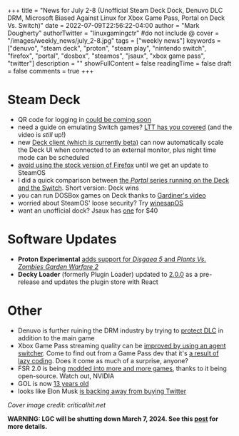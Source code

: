 +++
title = "News for July 2-8 (Unofficial Steam Deck Dock, Denuvo DLC DRM, Microsoft Biased Against Linux for Xbox Game Pass, Portal on Deck Vs. Switch)"
date = 2022-07-09T22:56:22-04:00
author = "Mark Dougherty"
authorTwitter = "linuxgamingctr" #do not include @
cover = "/images/weekly_news/july_2-8.jpg"
tags = ["weekly news"]
keywords = ["denuvo", "steam deck", "proton", "steam play", "nintendo switch", "firefox", "portal", "dosbox", "steamos", "jsaux", "xbox game pass", "twitter"]
description = ""
showFullContent = false
readingTime = false
draft = false
comments = true
+++
# Steam Deck
- QR code for logging in [could be coming soon](https://linuxgamingcentral.com/posts/qr-code-sign-in-could-be-coming-to-deck/)
- need a guide on emulating Switch games? [LTT has you covered](https://linuxgamingcentral.com/posts/ltt-guide-for-switch-emulation-on-deck/) (and the video is *still* up!)
- new [Deck client (which is currently beta)](https://linuxgamingcentral.com/posts/steam-deck-client-update-7-7-2022/) can now automatically scale the Deck UI when connected to an external monitor, plus night time mode can be scheduled
- [avoid using the stock version of Firefox](https://linuxgamingcentral.com/posts/firefox-outdated-on-steamos/) until we get an update to SteamOS
- I did a quick comparison between [the *Portal* series running on the Deck and the Switch](https://linuxgamingcentral.com/posts/portal-series-deck-vs-switch/). Short version: Deck wins
- you can run DOSBox games on Deck thanks to [Gardiner's video](https://linuxgamingcentral.com/posts/dosbox-on-deck-video-guide/)
- worried about SteamOS' loose security? Try [winesapOS](https://github.com/LukeShortCloud/winesapOS)
- want an unofficial dock? Jsaux has [one](https://www.jsaux.com/products/steam-deck-docking-station) for $40

# Software Updates
- **Proton Experimental** [adds support for *Disgaea 5* and *Plants Vs. Zombies Garden Warfare 2*](https://linuxgamingcentral.com/posts/proton-experimental-update-7-7-2022/)
- **Decky Loader** (formerly Plugin Loader) updated to [2.0.0](https://linuxgamingcentral.com/posts/decky-loader-2.0.0-prerelease/) as a pre-release and updates the plugin store with React

# Other
- Denuvo is further ruining the DRM industry by trying to [protect DLC](https://www.globenewswire.com/news-release/2022/06/30/2471835/0/en/Denuvo-by-Irdeto-launches-Denuvo-SecureDLC-the-industry-s-first-solution-to-protect-downloadable-content-against-piracy.html) in addition to the main game
- Xbox Game Pass streaming quality can be [improved by using an agent switcher](https://linuxgamingcentral.com/posts/xbox-game-pass-quality-throttled-on-linux/). Come to find out from a Game Pass dev that it's [a result of lazy coding](https://www.theverge.com/2022/7/8/23200363/xbox-cloud-gaming-linux-streaming-quality-user-agent-workaround). Does it come as much of a surprise, anyone?
- FSR 2.0 is being [modded into more and more games](https://www.techradar.com/uk/news/amds-fsr-20-can-be-added-to-games-seriously-quickly-so-watch-out-nvidia-dlss), thanks to it being open-source. Watch out, NVIDIA
- GOL is now [13 years old](https://www.gamingonlinux.com/2022/07/13-years-ago-we-appeared-online-happy-birthday-to-gamingonlinux/)
- looks like Elon Musk [is backing away from buying Twitter](https://www.sec.gov/Archives/edgar/data/1418091/000110465922078413/tm2220599d1_ex99-p.htm)

*Cover image credit: criticalhit.net*

**WARNING: LGC will be shutting down March 7, 2024. See this [post](https://linuxgamingcentral.com/posts/the-end-of-lgc/) for more details.**
